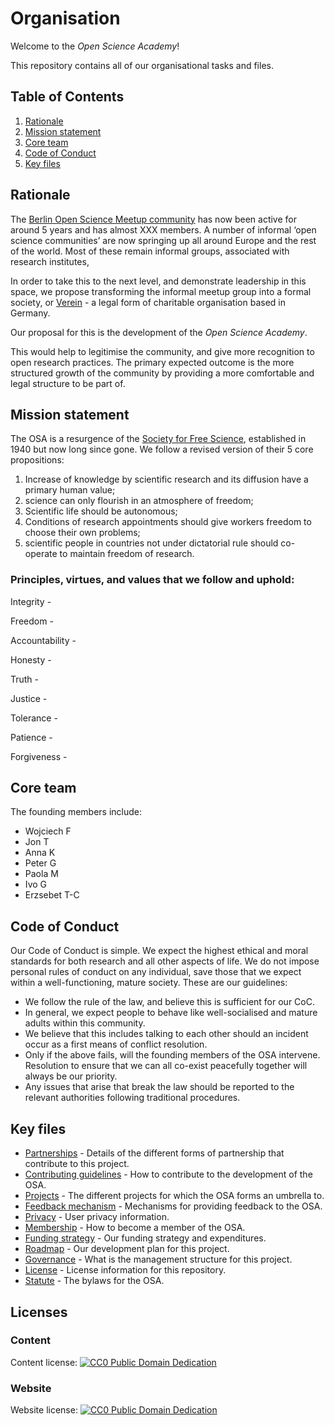 # Organisation

Welcome to the *Open Science Academy*! 

This repository contains all of our organisational tasks and files.

## Table of Contents

1. [Rationale](#rationale)
2. [Mission statement](#mission)
3. [Core team](#team)
4. [Code of Conduct](#coc)
5. [Key files](#files)


## Rationale <a name="rationale"></a>

The [Berlin Open Science Meetup community](https://www.meetup.com/Berlin-Open-Science-Meetup/) has now been active for around 5 years and has almost XXX members. A number of informal ‘open science communities’ are now springing up all around Europe and the rest of the world. Most of these remain informal groups, associated with research institutes,

In order to take this to the next level, and demonstrate leadership in this space, we propose transforming the informal meetup group into a formal society, or [Verein](https://www.tbd.community/en/a/how-to-found-verein-charity-germany) -  a legal form of charitable organisation based in Germany. 

Our proposal for this is the development of the *Open Science Academy*.

This would help to legitimise the community, and give more recognition to open research practices. The primary expected outcome is the more structured growth of the community by providing a more comfortable and legal structure to be part of.

## Mission statement <a name="#mission"></a>

The OSA is a resurgence of the [Society for Free Science](https://www.nature.com/articles/154048a0), established in 1940 but now long since gone. We follow a revised version of their 5 core propositions:

1. Increase of knowledge by scientific research and its diffusion have a primary human value; 
2. science can only flourish in an atmosphere of freedom; 
3. Scientific life should be autonomous; 
4. Conditions of research appointments should give workers freedom to choose their own problems; 
5. scientific people in countries not under dictatorial rule should co-operate to maintain freedom of research.

### Principles, virtues, and values that we follow and uphold:

Integrity - 

Freedom - 

Accountability - 

Honesty - 

Truth - 

Justice - 

Tolerance - 

Patience - 

Forgiveness - 



## Core team <a name="#team"></a>

The founding members include:

* Wojciech F
* Jon T
* Anna K
* Peter G
* Paola M
* Ivo G
* Erzsebet T-C

## Code of Conduct <a name="#coc"></a>

Our Code of Conduct is simple. We expect the highest ethical and moral standards for both research and all other aspects of life. We do not impose personal rules of conduct on any individual, save those that we expect within a well-functioning, mature society. These are our guidelines:

* We follow the rule of the law, and believe this is sufficient for our CoC.
* In general, we expect people to behave like well-socialised and mature adults within this community.
* We believe that this includes talking to each other should an incident occur as a first means of conflict resolution.
* Only if the above fails, will the founding members of the OSA intervene. Resolution to ensure that we can all co-exist peacefully together will always be our priority.
* Any issues that arise that break the law should be reported to the relevant authorities following traditional procedures.

## Key files <a name="#files"></a>

* [Partnerships](partnersips.md) - Details of the different forms of partnership that contribute to this project.
* [Contributing guidelines](contributing.md) - How to contribute to the development of the OSA.
* [Projects](projects.md) - The different projects for which the OSA forms an umbrella to.
* [Feedback mechanism](feedback.md) - Mechanisms for providing feedback to the OSA.
* [Privacy](privacy.md) - User privacy information.
* [Membership](membership.md) - How to become a member of the OSA.
* [Funding strategy](funding.md) - Our funding strategy and expenditures.
* [Roadmap](roadmap.md) - Our development plan for this project.
* [Governance](governance.md) - What is the management structure for this project.
* [License](license.md) - License information for this repository.
* [Statute](statute.md) - The bylaws for the OSA.

## Licenses <a name="Licenses"></a>

### Content 
Content license: [![CC0 Public Domain Dedication](https://img.shields.io/badge/License-CC0%201.0-lightgrey.svg)](https://creativecommons.org/publicdomain/zero/1.0/)

### Website

Website license: [![CC0 Public Domain Dedication](https://img.shields.io/badge/License-CC0%201.0-lightgrey.svg)](https://creativecommons.org/publicdomain/zero/1.0/)